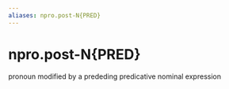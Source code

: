 ```yaml
---
aliases: npro.post-N{PRED}
---
```

# npro.post-N{PRED}

pronoun modified by a prededing predicative nominal expression
